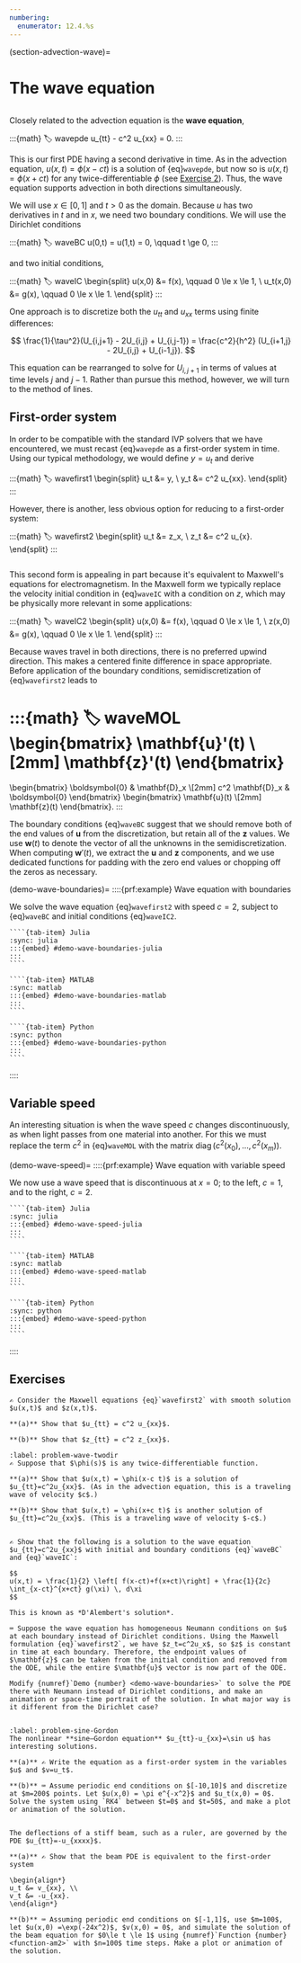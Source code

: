 ```yaml
---
numbering:
  enumerator: 12.4.%s
---
```

(section-advection-wave)=
# The wave equation

```{index} ! wave equation
```

Closely related to the advection equation is the **wave equation**,

:::{math}
:label: wavepde
    u_{tt} - c^2 u_{xx} = 0.
:::

This is our first PDE having a second derivative in time. As in the advection equation, $u(x,t)=\phi(x-ct)$ is a solution of {eq}`wavepde`, but now so is $u(x,t)=\phi(x+c t)$ for any twice-differentiable $\phi$ (see [Exercise 2](#problem-wave-twodir)). Thus, the wave equation supports advection in both directions simultaneously. 

We will use $x \in [0,1]$ and $t>0$ as the domain. Because $u$ has two derivatives in $t$ and in $x$, we need two boundary conditions. We will use the Dirichlet conditions  

:::{math}
:label: waveBC
u(0,t) = u(1,t) = 0, \qquad t \ge 0,
:::

and two initial conditions,

:::{math}
:label: waveIC
\begin{split}
u(x,0) &= f(x), \qquad 0 \le x \le 1,  \\
u_t(x,0) &= g(x), \qquad 0 \le x \le 1. 
\end{split}
:::

One approach is to discretize both the $u_{tt}$ and $u_{xx}$ terms using finite differences:

$$
\frac{1}{\tau^2}(U_{i,j+1} - 2U_{i,j} + U_{i,j-1}) = \frac{c^2}{h^2}
(U_{i+1,j} - 2U_{i,j} + U_{i-1,j}).
$$

This equation can be rearranged to solve for $U_{i,j+1}$ in terms of values at time levels $j$ and $j-1$. Rather than pursue this method, however, we will turn to the method of lines.

## First-order system

In order to be compatible with the standard IVP solvers that we have encountered, we must recast {eq}`wavepde` as a first-order system in time. Using our typical methodology, we would define $y=u_t$ and derive

:::{math}
:label: wavefirst1
\begin{split}
  u_t &= y, \\
  y_t &= c^2 u_{xx}.
\end{split}
:::

However, there is another, less obvious option for reducing to a first-order system:

:::{math}
:label: wavefirst2
\begin{split}
    u_t &= z_x, \\
    z_t &= c^2 u_{x}.
\end{split}
:::

```{index} Maxwell's equations
```

This second form is appealing in part because it's equivalent to Maxwell's equations for electromagnetism. In the Maxwell form we typically replace the velocity initial condition in {eq}`waveIC` with a condition on $z$, which may be physically more relevant in some applications:

:::{math}
:label: waveIC2
\begin{split}
u(x,0) &= f(x), \qquad 0 \le x \le 1,  \\
z(x,0) &= g(x), \qquad 0 \le x \le 1.
\end{split}
:::

Because waves travel in both directions, there is no preferred upwind direction. This makes a centered finite difference in space appropriate. Before application of the boundary conditions, semidiscretization of {eq}`wavefirst2` leads to

:::{math}
:label: waveMOL
  \begin{bmatrix}
    \mathbf{u}'(t) \\[2mm]  \mathbf{z}'(t)
  \end{bmatrix}
  =
  \begin{bmatrix}
    \boldsymbol{0} & \mathbf{D}_x \\[2mm] c^2 \mathbf{D}_x & \boldsymbol{0}
  \end{bmatrix}
  \begin{bmatrix}
    \mathbf{u}(t) \\[2mm] \mathbf{z}(t)
  \end{bmatrix}.
:::

The boundary conditions {eq}`waveBC` suggest that we should remove both of the end values of $\mathbf{u}$ from the discretization, but retain all of the $\mathbf{z}$ values. We use $\mathbf{w}(t)$ to denote the vector of all the unknowns in the semidiscretization. When computing $\mathbf{w}'(t)$, we extract the $\mathbf{u}$ and $\mathbf{z}$ components, and we use dedicated functions for padding with the zero end values or chopping off the zeros as necessary.

(demo-wave-boundaries)=
::::{prf:example} Wave equation with boundaries

We solve the wave equation {eq}`wavefirst2` with speed $c=2$, subject to {eq}`waveBC` and initial conditions {eq}`waveIC2`.

`````{tab-set}
````{tab-item} Julia
:sync: julia
:::{embed} #demo-wave-boundaries-julia
:::
````

````{tab-item} MATLAB
:sync: matlab
:::{embed} #demo-wave-boundaries-matlab
:::
````

````{tab-item} Python
:sync: python
:::{embed} #demo-wave-boundaries-python
:::
````
`````
::::

## Variable speed

An interesting situation is when the wave speed $c$ changes discontinuously, as when light passes from one material into another. For this we must replace the term $c^2$ in {eq}`waveMOL` with the matrix $\operatorname{diag}\bigl(c^2(x_0),\ldots,c^2(x_m)\bigr)$.

(demo-wave-speed)=
::::{prf:example} Wave equation with variable speed

We now use a wave speed that is discontinuous at $x=0$; to the left, $c=1$, and to the right, $c=2$. 

`````{tab-set}
````{tab-item} Julia
:sync: julia
:::{embed} #demo-wave-speed-julia
:::
````

````{tab-item} MATLAB
:sync: matlab
:::{embed} #demo-wave-speed-matlab
:::
````

````{tab-item} Python
:sync: python
:::{embed} #demo-wave-speed-python
:::
````
`````

::::

## Exercises

``````{exercise}
✍ Consider the Maxwell equations {eq}`wavefirst2` with smooth solution $u(x,t)$ and $z(x,t)$.

**(a)** Show that $u_{tt} = c^2 u_{xx}$.

**(b)** Show that $z_{tt} = c^2 z_{xx}$.
``````

``````{exercise}
:label: problem-wave-twodir
✍ Suppose that $\phi(s)$ is any twice-differentiable function.

**(a)** Show that $u(x,t) = \phi(x-c t)$ is a solution of $u_{tt}=c^2u_{xx}$. (As in the advection equation, this is a traveling wave of velocity $c$.)

**(b)** Show that $u(x,t) = \phi(x+c t)$ is another solution of $u_{tt}=c^2u_{xx}$. (This is a traveling wave of velocity $-c$.)
``````

```{index} D'Alembert's solution
```

``````{exercise}
✍ Show that the following is a solution to the wave equation $u_{tt}=c^2u_{xx}$ with initial and boundary conditions {eq}`waveBC` and {eq}`waveIC`:

$$
u(x,t) = \frac{1}{2} \left[ f(x-ct)+f(x+ct)\right] + \frac{1}{2c} \int_{x-ct}^{x+ct} g(\xi) \, d\xi
$$

This is known as *D'Alembert's solution*.
``````

``````{exercise}
⌨ Suppose the wave equation has homogeneous Neumann conditions on $u$ at each boundary instead of Dirichlet conditions. Using the Maxwell formulation {eq}`wavefirst2`, we have $z_t=c^2u_x$, so $z$ is constant in time at each boundary. Therefore, the endpoint values of $\mathbf{z}$ can be taken from the initial condition and removed from the ODE, while the entire $\mathbf{u}$ vector is now part of the ODE. 

Modify {numref}`Demo {number} <demo-wave-boundaries>` to solve the PDE there with Neumann instead of Dirichlet conditions, and make an animation or space-time portrait of the solution. In what major way is it different from the Dirichlet case?
``````

```{index} sine–Gordon equation
```

``````{exercise}
:label: problem-sine-Gordon
The nonlinear **sine–Gordon equation** $u_{tt}-u_{xx}=\sin u$ has interesting solutions.

**(a)** ✍ Write the equation as a first-order system in the variables $u$ and $v=u_t$.

**(b)** ⌨ Assume periodic end conditions on $[-10,10]$ and discretize at $m=200$ points. Let $u(x,0) = \pi e^{-x^2}$ and $u_t(x,0) = 0$. Solve the system using `RK4` between $t=0$ and $t=50$, and make a plot or animation of the solution.
``````

```{index} beam equation
```

``````{exercise}
The deflections of a stiff beam, such as a ruler, are governed by the PDE $u_{tt}=-u_{xxxx}$.

**(a)** ✍ Show that the beam PDE is equivalent to the first-order system

\begin{align*}
u_t &= v_{xx}, \\
v_t &= -u_{xx}.
\end{align*}

**(b)** ⌨ Assuming periodic end conditions on $[-1,1]$, use $m=100$, let $u(x,0) =\exp(-24x^2)$, $v(x,0) = 0$, and simulate the solution of the beam equation for $0\le t \le 1$ using {numref}`Function {number} <function-am2>` with $n=100$ time steps. Make a plot or animation of the solution.
``````
